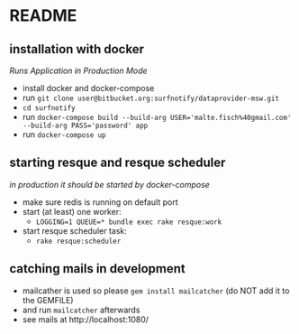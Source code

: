 # README
## installation with docker
*Runs Application in Production Mode*
- install docker and docker-compose
- run `git clone user@bitbucket.org:surfnotify/dataprovider-msw.git`
- `cd surfnotify`
- run `docker-compose build --build-arg USER='malte.fisch%40gmail.com' --build-arg PASS='password' app`
- run `docker-compose up`

## starting resque and resque scheduler
*in production it should be started by docker-compose*
- make sure redis is running on default port
- start (at least) one worker:
  - `LOGGING=1 QUEUE=* bundle exec rake resque:work`
- start resque scheduler task:
  - `rake resque:scheduler`

## catching mails in development
- mailcather is used so please `gem install mailcatcher` (do NOT add it to the GEMFILE)
- and run `mailcatcher` afterwards
- see mails at http://localhost:1080/